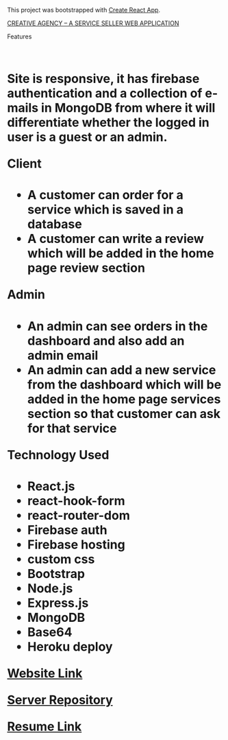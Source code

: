This project was bootstrapped with [Create React App](https://github.com/facebook/create-react-app).


[CREATIVE AGENCY – A SERVICE SELLER WEB APPLICATION](https://github.com/annoydey/creative-agency-client.git)

Features <h1>  
Site is responsive, it has firebase authentication and a collection of e-mails in MongoDB from where it will differentiate whether the logged in user is a guest or an admin.

Client <h1>    
*	A customer can order for a service which is saved in a database  
*	A customer can write a review which will be added in the home page review section  

Admin <h1>    
*	An admin can see orders in the dashboard and also add an admin email  
*	An admin can add a new service from the dashboard which will be added in the home page services section so that customer can ask for that service  

Technology Used <h1>   
* React.js  
* react-hook-form  
* react-router-dom  
* Firebase auth  
* Firebase hosting  
* custom css  
* Bootstrap  
* Node.js  
* Express.js  
* MongoDB  
* Base64  
* Heroku deploy  

[Website Link](https://creative-agency17.web.app/)  

[Server Repository](https://github.com/annoydey/creative-agency-server.git)     

[Resume Link](https://drive.google.com/file/d/1jmSUwMqBiAngCEs62cNgkAIyI6z1SwNo/view?usp=sharing)

